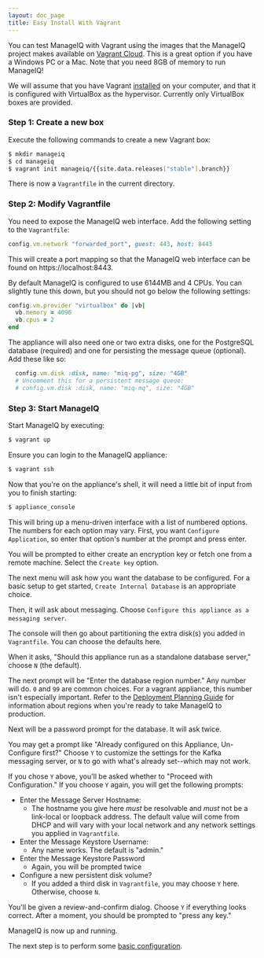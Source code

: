 ```yaml
---
layout: doc_page
title: Easy Install With Vagrant
---
```


You can test ManageIQ with Vagrant using the images that the ManageIQ project
makes available on [Vagrant Cloud](https://app.vagrantup.com/manageiq). This is
a great option if you have a Windows PC or a Mac. Note that you need 8GB of
memory to run ManageIQ!

We will assume that you have Vagrant
[installed](https://www.vagrantup.com/docs/installation/) on your computer, and
that it is configured with VirtualBox as the hypervisor. Currently only
VirtualBox boxes are provided.

### Step 1: Create a new box

Execute the following commands to create a new Vagrant box:

```bash
$ mkdir manageiq
$ cd manageiq
$ vagrant init manageiq/{{site.data.releases["stable"].branch}}
```

There is now a `Vagrantfile` in the current directory.

### Step 2: Modify Vagrantfile

You need to expose the ManageIQ web interface. Add the following setting to
the `Vagrantfile`:

```ruby
config.vm.network "forwarded_port", guest: 443, host: 8443
```
This will create a port mapping so that the ManageIQ web interface can be found
on https://localhost:8443.

By default ManageIQ is configured to use 6144MB and 4 CPUs. You can slightly
tune this down, but you should not go below the following settings:

```ruby
config.vm.provider "virtualbox" do |vb|
  vb.memory = 4096
  vb.cpus = 2
end
```

The appliance will also need one or two extra disks, one for the PostgreSQL
database (required) and one for persisting the message queue (optional). Add
these like so:

```ruby
  config.vm.disk :disk, name: "miq-pg", size: "4GB"
  # Uncomment this for a persistent message queue:
  # config.vm.disk :disk, name: "miq-mq", size: "4GB"
```

### Step 3: Start ManageIQ

Start ManageIQ by executing:

```bash
$ vagrant up
```

Ensure you can login to the ManageIQ appliance:

```bash
$ vagrant ssh
```

Now that you're on the appliance's shell, it will need a little bit of input
from you to finish starting:

```bash
$ appliance_console
```

This will bring up a menu-driven interface with a list of numbered options.
The numbers for each option may vary. First, you want `Configure Application`,
so enter that option's number at the prompt and press enter.

You will be prompted to either create an encryption key or fetch one from a
remote machine. Select the `Create key` option.

The next menu will ask how you want the database to be configured. For a basic
setup to get started, `Create Internal Database` is an appropriate choice.

Then, it will ask about messaging. Choose `Configure this appliance as a
messaging server`.

The console will then go about partitioning the extra disk(s) you added in
`Vagrantfile`. You can choose the defaults here.

When it asks, "Should this appliance run as a standalone database server,"
choose `N` (the default).

The next prompt will be "Enter the database region number." Any number will do.
`0` and `99` are common choices. For a vagrant appliance, this number isn't 
especially important. Refer to the [Deployment Planning
Guide](.) for information about regions when you're ready to take ManageIQ to
production.

Next will be a password prompt for the database. It will ask twice.

You may get a prompt like "Already configured on this Appliance, Un-Configure
first?" Choose `Y` to customize the settings for the Kafka messaging server,
or `N` to go with what's already set--which may not work.

If you chose `Y` above, you'll be asked whether to "Proceed with Configuration."
If you choose `Y` again, you will get the following prompts:

* Enter the Message Server Hostname:
  * The hostname you give here _must_ be resolvable and _must_ not be a
    link-local or loopback address. The default value will come from DHCP and
    will vary with your local network and any network settings you applied in
    `Vagrantfile`.
* Enter the Message Keystore Username:
  * Any name works. The default is "admin."
* Enter the Message Keystore Password
  * Again, you will be prompted twice
* Configure a new persistent disk volume?
  * If you added a third disk in `Vagrantfile`, you may choose `Y` here.
    Otherwise, choose `N`.

You'll be given a review-and-confirm dialog. Choose `Y` if everything looks
correct. After a moment, you should be prompted to "press any key."

ManageIQ is now up and running.

The next step is to perform some [basic
configuration](/docs/get-started/basic-configuration).
